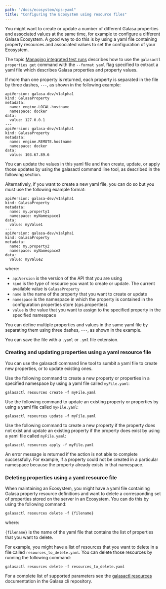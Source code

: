 ```yaml
---
path: "/docs/ecosystem/cps-yaml"
title: "Configuring the Ecosystem using resource files"
---
```


You might want to create or update a number of different Galasa properties and associated values at the same time, for example to configure a different Galasa Ecosystem. A good way to do this is by using a yaml file containing property resources and associated values to set the configuration of your Ecosystem. 

The topic [Managing integrated test runs](../ecosystem/ecosystem-manage-cps) describes how to use the `galasactl properties get` command with the `--format yaml` flag specified to extract a yaml file which describes Galasa properties and property values. 

If more than one property is returned, each property is separated in the file by three dashes, `---`, as shown in the following example: 

```
apiVersion: galasa-dev/v1alpha1
kind: GalasaProperty
metadata:
  name: engine.LOCAL.hostname
  namespace: docker
data:
  value: 127.0.0.1
---
apiVersion: galasa-dev/v1alpha1
kind: GalasaProperty
metadata:
  name: engine.REMOTE.hostname
  namespace: docker
data:
  value: 103.67.89.6
```

You can update the values in this yaml file and then create, update, or apply those updates by using the galasactl command line tool, as described in the following section. 


Alternatively, if you want to create a new yaml file, you can do so but you must use the following example format:


```
apiVersion: galasa-dev/v1alpha1
kind: GalasaProperty
metadata:
  name: my.property1
  namespace: myNamespace1
data:
  value: myValue1
---
apiVersion: galasa-dev/v1alpha1
kind: GalasaProperty
metadata:
  name: my.property2
  namespace: myNamespace2
data:
  value: myValue2
```

where:
- `apiVersion` is the version of the API that you are using
- `kind` is the type of resource you want to create or update. The current available value is `GalasaProperty`
- `name` is the name of the property that you want to create or update
- `namespace` is the namespace in which the property is contained in the configuration properties store (cps.properties). 
- `value` is the value that you want to assign to the specified property in the specified namespace


You can define multiple properties and values in the same yaml file by separating them using three dashes, `---`, as shown in the example.

You can save the file with a `.yaml` or `.yml` file extension.



### Creating and updating properties using a yaml resource file

You can use the galasactl command line tool to sumbit a yaml file to create new properties, or to update existing ones.

Use the following command to create a new property or properties in a specified namespace by using a yaml file called `myFile.yaml`:

```
galasactl resources create -f myFile.yaml
```

Use the following command to update an existing property or properties by using a yaml file called `myFile.yaml`:

```
galasactl resources update -f myFile.yaml
```

Use the following command to create a new property if the property does not exist and update an existing property if the property does exist by using a yaml file called `myFile.yaml`:

```
galasactl resources apply -f myFile.yaml
```

An error message is returned if the action is not able to complete successfully. For example, if a property could not be created in a particular namespace because the property already exists in that namespace.
 

### Deleting properties using a yaml resource file

When maintaining an Ecosystem, you might have a yaml file containing Galasa property resource definitions and want to delete a corresponding set of properties stored on the server in an Ecosystem. You can do this by using the following command: 

```
galasactl resources delete -f {filename}
```

where:

`{filename}` is the name of the yaml file that contains the list of properties that you want to delete.

For example, you might have a list of resources that you want to delete in a file called `resources_to_delete.yaml`. You can delete those resources by running the following command:

```
galasactl resources delete -f resources_to_delete.yaml
```


For a complete list of supported parameters see the <a href="https://github.com/galasa-dev/cli/blob/main/docs/generated/galasactl_resources.md" target="_blank"> galasactl resources</a> documentation in the Galasa cli repository.



